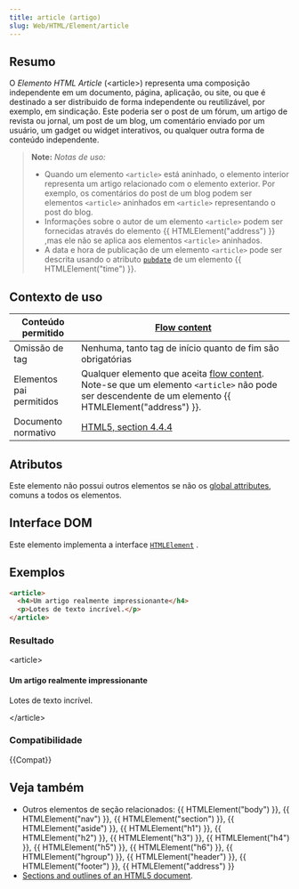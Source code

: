 ```yaml
---
title: article (artigo)
slug: Web/HTML/Element/article
---
```


## Resumo

O _Elemento HTML Article_ (\<article>) representa uma composição independente em um documento, página, aplicação, ou site, ou que é destinado a ser distribuido de forma independente ou reutilizável, por exemplo, em sindicação. Este poderia ser o post de um fórum, um artigo de revista ou jornal, um post de um blog, um comentário enviado por um usuário, um gadget ou widget interativos, ou qualquer outra forma de conteúdo independente.

> **Note:** _Notas de uso:_
>
> - Quando um elemento `<article>` está aninhado, o elemento interior representa um artigo relacionado com o elemento exterior. Por exemplo, os comentários do post de um blog podem ser elementos `<article>` aninhados em `<article>` representando o post do blog.
> - Informações sobre o autor de um elemento `<article>` podem ser fornecidas através do elemento {{ HTMLElement("address") }} ,mas ele não se aplica aos elementos `<article>` aninhados.
> - A data e hora de publicação de um elemento `<article>` pode ser descrita usando o atributo [`pubdate`](/pt-BR/docs/Web/HTML/Element/time#pubdate) de um elemento {{ HTMLElement("time") }}.

## Contexto de uso

| Conteúdo permitido       | [Flow content](</en/HTML/Content_categories#Flow content>)                                                                                                                                          |
| ------------------------ | --------------------------------------------------------------------------------------------------------------------------------------------------------------------------------------------------- |
| Omissão de tag           | Nenhuma, tanto tag de início quanto de fim são obrigatórias                                                                                                                                         |
| Elementos pai permitidos | Qualquer elemento que aceita [flow content](/pt-BR/HTML/Content_categories#flow_content). Note-se que um elemento `<article>` não pode ser descendente de um elemento {{ HTMLElement("address") }}. |
| Documento normativo      | [HTML5, section 4.4.4](http://www.whatwg.org/specs/web-apps/current-work/multipage/sections.html#the-article-element)                                                                               |

## Atributos

Este elemento não possui outros elementos se não os [global attributes](/pt-BR/HTML/Global_attributes), comuns a todos os elementos.

## Interface DOM

Este elemento implementa a interface [`HTMLElement`](/pt-BR/DOM/element) .

## Exemplos

```html
<article>
  <h4>Um artigo realmente impressionante</h4>
  <p>Lotes de texto incrível.</p>
</article>
```

### Resultado

\<article>

#### Um artigo realmente impressionante

Lotes de texto incrível.

\</article>

### Compatibilidade

{{Compat}}

## Veja também

- Outros elementos de seção relacionados: {{ HTMLElement("body") }}, {{ HTMLElement("nav") }}, {{ HTMLElement("section") }}, {{ HTMLElement("aside") }}, {{ HTMLElement("h1") }}, {{ HTMLElement("h2") }}, {{ HTMLElement("h3") }}, {{ HTMLElement("h4") }}, {{ HTMLElement("h5") }}, {{ HTMLElement("h6") }}, {{ HTMLElement("hgroup") }}, {{ HTMLElement("header") }}, {{ HTMLElement("footer") }}, {{ HTMLElement("address") }}
- [Sections and outlines of an HTML5 document](/pt-BR/Sections_and_Outlines_of_an_HTML5_document).
